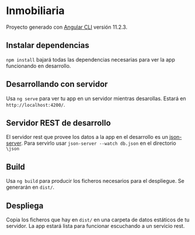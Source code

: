 # Inmobiliaria

Proyecto generado con [Angular CLI](https://github.com/angular/angular-cli) versión 11.2.3.

## Instalar dependencias

`npm install` bajará todas las dependencias necesarias para ver la app funcionando en desarrollo.

## Desarrollando con servidor

Usa `ng serve` para ver tu app en un servidor mientras desarollas. Estará en `http://localhost:4200/`.

## Servidor REST de desarrollo

El servidor rest que provee los datos a la app en el desarrollo es un [json-server](https://github.com/typicode/json-server). Para servirlo usar `json-server --watch db.json` en el directorio `\json`

## Build

Usa `ng build` para producir los ficheros necesarios para el despliegue. Se generarán en `dist/`. 

## Despliega

Copia los ficheros que hay en `dist/` en una carpeta de datos estáticos de tu servidor. La app estará lista para funcionar escuchando a un servicio rest.
